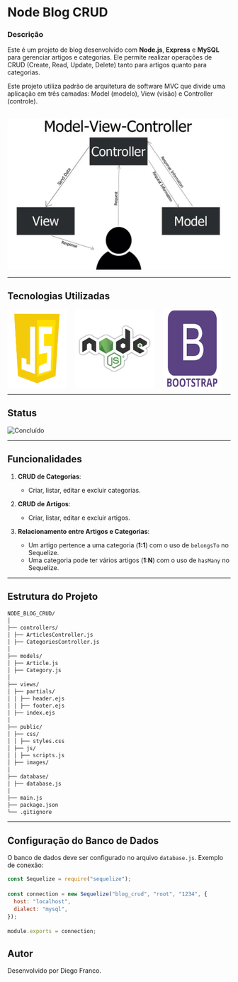 # Node Blog CRUD

### Descrição

Este é um projeto de blog desenvolvido com **Node.js**, **Express** e **MySQL** para gerenciar artigos e categorias. Ele permite realizar operações de CRUD (Create, Read, Update, Delete) tanto para artigos quanto para categorias.

Este projeto utiliza padrão de arquitetura de software MVC que divide uma aplicação em três camadas: Model (modelo), View (visão) e Controller (controle).

<br>

<div align="center">
  <img src="public/images/mvc.jpg" alt="Imagem da Arquitetura" width="600">
</div>

---

## Tecnologias Utilizadas

<div style="display: flex; flex-direction: row;">
  <div style="margin-right: 20px; display: flex; justify-content: flex-start;">
    <img src="/public/images/js.png" alt="Logo JavaScript" width="150"/>
  </div>
    <div style="margin-right: 20px; display: flex; justify-content: flex-start;">
    <img src="/public/images/node.png" alt="Logo Node" width="200"/>
  </div>
  <div style="margin-right: 20px; display: flex; justify-content: flex-start;">
    <img src="/public/images/bootstrap.png" alt="Logo Bootstrap" width="150"/>
  </div>
</div>

---

## Status

![Concluído](http://img.shields.io/static/v1?label=STATUS&message=CONCLUIDO&color=GREEN&style=for-the-badge)

---

## Funcionalidades

1. **CRUD de Categorias**:

   - Criar, listar, editar e excluir categorias.

2. **CRUD de Artigos**:

   - Criar, listar, editar e excluir artigos.

3. **Relacionamento entre Artigos e Categorias**:
   - Um artigo pertence a uma categoria (**1:1**) com o uso de `belongsTo` no Sequelize.
   - Uma categoria pode ter vários artigos (**1:N**) com o uso de `hasMany` no Sequelize.

---

## Estrutura do Projeto

```
NODE_BLOG_CRUD/
│
├── controllers/
│ ├── ArticlesController.js
│ ├── CategoriesController.js
│
├── models/
│ ├── Article.js
│ ├── Category.js
│
├── views/
│ ├── partials/
│ │ ├── header.ejs
│ │ ├── footer.ejs
│ ├── index.ejs
│
├── public/
│ ├── css/
│ │ ├── styles.css
│ ├── js/
│ │ ├── scripts.js
│ ├── images/
│
├── database/
│ ├── database.js
│
├── main.js
├── package.json
└── .gitignore
```

---

## Configuração do Banco de Dados

O banco de dados deve ser configurado no arquivo `database.js`. Exemplo de conexão:

```javascript
const Sequelize = require("sequelize");

const connection = new Sequelize("blog_crud", "root", "1234", {
  host: "localhost",
  dialect: "mysql",
});

module.exports = connection;
```

## Autor

Desenvolvido por Diego Franco.
